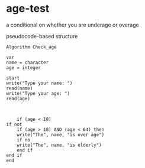 # age-test
a conditional on whether you are underage or overage


pseudocode-based structure 

    Algorithm Check_age

    var 
	name = character 
	age = integer
	
    start
	write("Type your name: ")
	read(name)
	write("Type your age: ")
	read(age)
	

	
        if (age < 18)
	if not 
		if (age > 18) AND (age < 64) then
		write("The", name, "is over age")
		if no
		write("The", name, "is elderly")
		end if
	end if
    end

